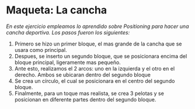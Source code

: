 # Maqueta: La cancha

_En este ejercicio empleamos lo aprendido sobre Positioning para hacer una cancha deportiva. Los pasos fueron los siguientes:_  

1. Primero se hizo un primer bloque, el mas grande de la cancha que se usara como principal.
2. Despues, se inserto un segundo bloque, que se posicionara encima del bloque principal, ligeramente mas pequeño.
3. Ante esto, realizamos el 2 arcos: uno en la izquierda y el otro en el derecho. Ambos se ubicaran dentro del segundo bloque
4. Se crea un círculo, el cual se posicionara en el centro del segundo bloque.
5. Finalmente, para un toque mas realista, se crea 3 pelotas y se posicionan en diferente partes dentro del segundo bloque.

